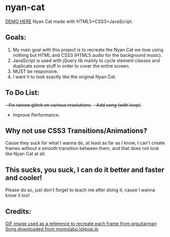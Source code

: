 nyan-cat
========

[DEMO HERE](http://cristurm.github.io/nyan-cat/)
Nyan Cat made with HTML5+CSS3+JavaScript.

Goals:
------

1. My main goal with this project is to recreate the Nyan Cat we love using nothing but HTML and CSS3 (HTML5 audio for the background music).
2. JavaScript is used with jQuery lib mainly to cycle element classes and duplicate some stuff in order to cover the entire screen.
3. MUST be responsive.
4. I want it to look exactly like the original Nyan Cat.

To Do List:
-----------

~~- Fix rainow glitch on various resolutions.~~
~~- Add song (with loop).~~
- Improve Performance.


Why not use CSS3 Transitions/Animations?
----------------------------------------

Cause they suck for what I wanna do, at least as far as I know, I can't create frames without a smooth transition between them, and that does not look like Nyan Cat at all.

This sucks, you suck, I can do it better and faster and cooler!
---------------------------------------------------------------

Please do so, just don't forget to teach me after doing it, cause I wanna know it too!

Credits:
--------

[GIF image used as a reference to recreate each frame from prguitarman](http://www.prguitarman.com/?id=348)
[Song downloaded from momolabo.lolipop.jp](http://momolabo.lolipop.jp/nyancatsong/Nyan/Nyanyanyanyanyanyanya%21.html)